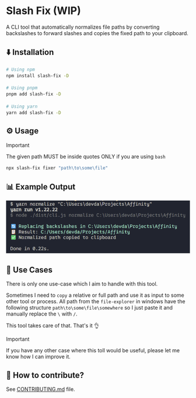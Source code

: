 # Slash Fix (WIP)

A CLI tool that automatically normalizes file paths by converting backslashes to forward slashes and copies the fixed path to your clipboard.

## ⬇️ Installation

```bash
# Using npm
npm install slash-fix -D

# Using pnpm
pnpm add slash-fix -D

# Using yarn
yarn add slash-fix -D
```

## ⚙️ Usage

> [!IMPORTANT]
> The given path MUST be inside quotes ONLY if you are using `bash`

```bash
npx slash-fix fixer "path\to\some\file"
```

## 📊 Example Output

![Output Image](./screenshot-slash-fix.png)

## 🧩 Use Cases

There is only one use-case which I aim to handle with this tool.

Sometimes I need to `copy` a relative or full path and use it as input to some other tool or process. All path from the `file-explorer` in windows have the following structure `path\to\some\file\somewhere` so I just paste it and manually replace the `\` with `/`.

This tool takes care of that. That's it 👌

> [!IMPORTANT]
> If you have any other case where this toll would be useful, please let me know how I can improve it.

## 🤝 How to contribute?

See [CONTRIBUTING.md](https://github.com/David-Pena/slash-fix/blob/main/CONTRIBUTING.md) file.
